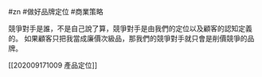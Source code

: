 #zn #做好品牌定位 #商業策略 

競爭對手是誰，不是自己說了算，競爭對手是由我們的定位以及顧客的認知定義的。
如果顧客只把我當成廉價次級品，那我們的競爭對手就只會是削價競爭的品牌。

[[202009171009 產品定位]]